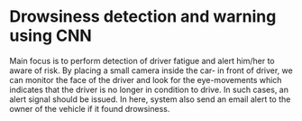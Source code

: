 # Drowsiness detection and warning using CNN
 Main focus is to perform detection of driver fatigue and alert him/her to aware of risk. By placing a small camera inside the car- in front of driver, we can monitor the face of the driver and look for the eye-movements which indicates that the driver is no longer in condition to drive. In such cases, an alert signal should be issued. In here, system also send an email alert to the owner of the vehicle if it found drowsiness.

